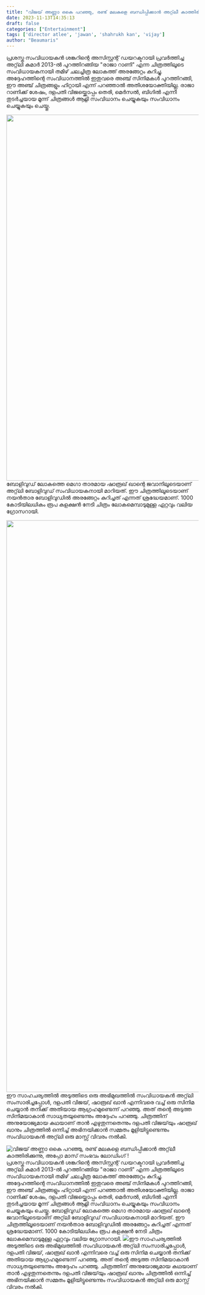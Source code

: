 ```yaml
---
title: "വിജയ് അണ്ണാ ഒകെ പറഞ്ഞു, രണ്ട് മലകളെ ബന്ധിപ്പിക്കാൻ അറ്റ്‌ലീ കാത്തിരിക്കുന്നു, അപ്പോ മാസ് സംഭവം ലോഡിംഗ് !"
date: 2023-11-13T14:35:13
draft: false
categories: ["Entertainment"]
tags: ['director atlee', 'jawan', 'shahrukh kan', 'vijay']
author: "Beaumaris"
---
```


പ്രശസ്ത സംവിധായകൻ ശങ്കറിന്റെ അസിസ്റ്റന്റ് ഡയറക്ടറായി പ്രവർത്തിച്ച അറ്റ്‌ലി കുമാർ 2013-ൽ പുറത്തിറങ്ങിയ "രാജാ റാണി" എന്ന ചിത്രത്തിലൂടെ സംവിധായകനായി തമിഴ് ചലച്ചിത്ര ലോകത്ത് അരങ്ങേറ്റം കുറിച്ചു. അദ്ദേഹത്തിന്റെ സംവിധാനത്തിൽ ഇതുവരെ അഞ്ച് സിനിമകൾ പുറത്തിറങ്ങി, ഈ അഞ്ച് ചിത്രങ്ങളും ഹിറ്റായി എന്ന് പറഞ്ഞാൽ അതിശയോക്തിയില്ല. രാജാ റാണിക്ക് ശേഷം, ദളപതി വിജയ്ക്കൊപ്പം തെരി, മെർസൽ, ബിഗിൽ എന്നീ തുടർച്ചയായ മൂന്ന് ചിത്രങ്ങൾ ആറ്റ്ലി സംവിധാനം ചെയ്യുകയും സംവിധാനം ചെയ്യുകയും ചെയ്തു.

<img class="alignnone size-full wp-image-429661" src="https://cdn.boolokam.com/articles/2023/11/qddqdqdqdg.webp" alt="" width="1280" height="960" />ബോളിവുഡ് ലോകത്തെ മെഗാ താരമായ ഷാരൂഖ് ഖാന്റെ ജവാനിലൂടെയാണ് അറ്റ്‌ലി ബോളിവുഡ് സംവിധായകനായി മാറിയത്. ഈ ചിത്രത്തിലൂടെയാണ് നയൻതാര ബോളിവുഡിൽ അരങ്ങേറ്റം കുറിച്ചത് എന്നത് ശ്രദ്ധേയമാണ്. 1000 കോടിയിലധികം രൂപ കളക്ഷൻ നേടി ചിത്രം ലോകമെമ്പാടുമുള്ള ഏറ്റവും വലിയ ഗ്രോസറായി.

<img class="size-full wp-image-429662 aligncenter" src="https://cdn.boolokam.com/articles/2023/11/dddqdqd.webp" alt="" width="2500" height="1500" />ഈ സാഹചര്യത്തിൽ അടുത്തിടെ ഒരു അഭിമുഖത്തിൽ സംവിധായകൻ അറ്റ്‌ലി സംസാരിച്ചപ്പോൾ, ദളപതി വിജയ്, ഷാരൂഖ് ഖാൻ എന്നിവരെ വച്ച് ഒരു സിനിമ ചെയ്യാൻ തനിക്ക് അതിയായ ആഗ്രഹമുണ്ടെന്ന് പറഞ്ഞു. അത് തന്റെ അടുത്ത സിനിമയാകാൻ സാധ്യതയുണ്ടെന്നും അദ്ദേഹം പറഞ്ഞു. ചിത്രത്തിന് അനുയോജ്യമായ കഥയാണ് താൻ എഴുതുന്നതെന്നും ദളപതി വിജയ്‌യും ഷാരൂഖ് ഖാനും ചിത്രത്തിൽ ഒന്നിച്ച് അഭിനയിക്കാൻ സമ്മതം മൂളിയിട്ടുണ്ടെന്നും സംവിധായകൻ അറ്റ്‌ലി ഒരു മാസ്സ് വിവരം നൽകി.


![വിജയ് അണ്ണാ ഒകെ പറഞ്ഞു, രണ്ട് മലകളെ ബന്ധിപ്പിക്കാൻ അറ്റ്‌ലീ കാത്തിരിക്കുന്നു, അപ്പോ മാസ് സംഭവം ലോഡിംഗ് !](https://cdn.boolokam.com/articles/2023/11/qddqdqdqdg.webp)പ്രശസ്ത സംവിധായകൻ ശങ്കറിന്റെ അസിസ്റ്റന്റ് ഡയറക്ടറായി പ്രവർത്തിച്ച അറ്റ്‌ലി കുമാർ 2013-ൽ പുറത്തിറങ്ങിയ "രാജാ റാണി" എന്ന ചിത്രത്തിലൂടെ സംവിധായകനായി തമിഴ് ചലച്ചിത്ര ലോകത്ത് അരങ്ങേറ്റം കുറിച്ചു. അദ്ദേഹത്തിന്റെ സംവിധാനത്തിൽ ഇതുവരെ അഞ്ച് സിനിമകൾ പുറത്തിറങ്ങി, ഈ അഞ്ച് ചിത്രങ്ങളും ഹിറ്റായി എന്ന് പറഞ്ഞാൽ അതിശയോക്തിയില്ല. രാജാ റാണിക്ക് ശേഷം, ദളപതി വിജയ്ക്കൊപ്പം തെരി, മെർസൽ, ബിഗിൽ എന്നീ തുടർച്ചയായ മൂന്ന് ചിത്രങ്ങൾ ആറ്റ്ലി സംവിധാനം ചെയ്യുകയും സംവിധാനം ചെയ്യുകയും ചെയ്തു. ബോളിവുഡ് ലോകത്തെ മെഗാ താരമായ ഷാരൂഖ് ഖാന്റെ ജവാനിലൂടെയാണ് അറ്റ്‌ലി ബോളിവുഡ് സംവിധായകനായി മാറിയത്. ഈ ചിത്രത്തിലൂടെയാണ് നയൻതാര ബോളിവുഡിൽ അരങ്ങേറ്റം കുറിച്ചത് എന്നത് ശ്രദ്ധേയമാണ്. 1000 കോടിയിലധികം രൂപ കളക്ഷൻ നേടി ചിത്രം ലോകമെമ്പാടുമുള്ള ഏറ്റവും വലിയ ഗ്രോസറായി. ![](https://cdn.boolokam.com/articles/2023/11/dddqdqd.webp)ഈ സാഹചര്യത്തിൽ അടുത്തിടെ ഒരു അഭിമുഖത്തിൽ സംവിധായകൻ അറ്റ്‌ലി സംസാരിച്ചപ്പോൾ, ദളപതി വിജയ്, ഷാരൂഖ് ഖാൻ എന്നിവരെ വച്ച് ഒരു സിനിമ ചെയ്യാൻ തനിക്ക് അതിയായ ആഗ്രഹമുണ്ടെന്ന് പറഞ്ഞു. അത് തന്റെ അടുത്ത സിനിമയാകാൻ സാധ്യതയുണ്ടെന്നും അദ്ദേഹം പറഞ്ഞു. ചിത്രത്തിന് അനുയോജ്യമായ കഥയാണ് താൻ എഴുതുന്നതെന്നും ദളപതി വിജയ്‌യും ഷാരൂഖ് ഖാനും ചിത്രത്തിൽ ഒന്നിച്ച് അഭിനയിക്കാൻ സമ്മതം മൂളിയിട്ടുണ്ടെന്നും സംവിധായകൻ അറ്റ്‌ലി ഒരു മാസ്സ് വിവരം നൽകി.

